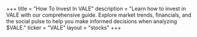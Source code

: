 +++
title = "How To Invest In VALE"
description = "Learn how to invest in VALE with our comprehensive guide. Explore market trends, financials, and the social pulse to help you make informed decisions when analyzing $VALE."
ticker = "VALE"
layout = "stocks"
+++

